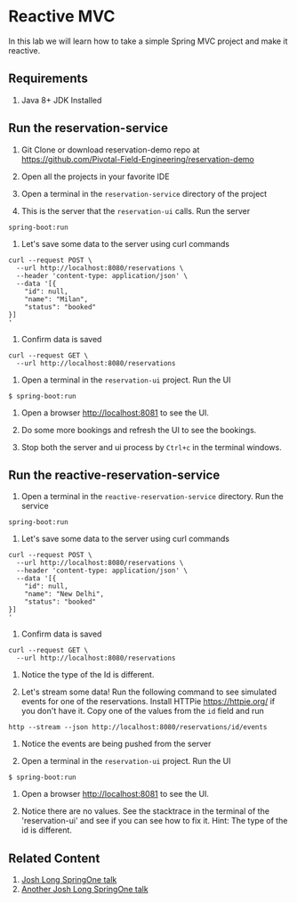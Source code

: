 # Reactive MVC
In this lab we will learn how to take a simple Spring MVC project and make it reactive.  

## Requirements  
1. Java 8+ JDK Installed

## Run the reservation-service  
1. Git Clone or download reservation-demo repo at <https://github.com/Pivotal-Field-Engineering/reservation-demo>
1. Open all the projects in your favorite IDE

1. Open a terminal in the `reservation-service` directory of the project

1. This is the server that the `reservation-ui` calls. Run the server
```
spring-boot:run
```

1. Let's save some data to the server using curl commands
```
curl --request POST \
  --url http://localhost:8080/reservations \
  --header 'content-type: application/json' \
  --data '[{
	"id": null,
	"name": "Milan",
	"status": "booked"
}]
'
```
1. Confirm data is saved
```
curl --request GET \
  --url http://localhost:8080/reservations
```

1. Open a terminal in the `reservation-ui` project. Run the UI
```
$ spring-boot:run
```

1. Open a browser <http://localhost:8081> to see the UI.

1. Do some more bookings and refresh the UI to see the bookings.  

1. Stop both the server and ui process by `Ctrl+c` in the terminal windows.  


## Run the reactive-reservation-service  
1. Open a terminal in the `reactive-reservation-service` directory. Run the service  
```
spring-boot:run
```

1. Let's save some data to the server using curl commands  
```
curl --request POST \
  --url http://localhost:8080/reservations \
  --header 'content-type: application/json' \
  --data '[{
	"id": null,
	"name": "New Delhi",
	"status": "booked"
}]
'
```

1. Confirm data is saved      
```
curl --request GET \
  --url http://localhost:8080/reservations
```

1. Notice the type of the Id is different.  

1. Let's stream some data! Run the following command to see simulated events for one of the reservations. Install HTTPie <https://httpie.org/> if you don't have it. Copy one of the values from the `id` field and run  
```
http --stream --json http://localhost:8080/reservations/id/events
```

1. Notice the events are being pushed from the server

1. Open a terminal in the `reservation-ui` project. Run the UI  
```
$ spring-boot:run
```

1. Open a browser <http://localhost:8081> to see the UI.  

1. Notice there are no values. See the stacktrace in the terminal of the 'reservation-ui' and see if you can see how to fix it. Hint: The type of the id is different.


## Related Content
1. [Josh Long SpringOne talk](https://youtu.be/l7VBdWhtl7A)  
1. [Another Josh Long SpringOne talk](https://youtu.be/1W5_tOiwEAc)
